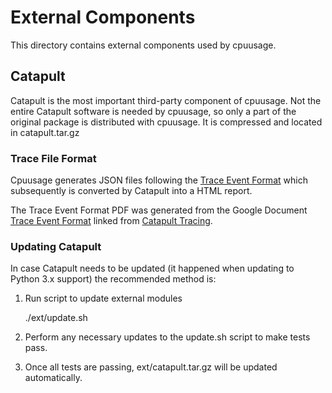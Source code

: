 External Components
===================
This directory contains external components used by cpuusage.

Catapult
--------
Catapult is the most important third-party component of cpuusage. Not the entire
Catapult software is needed by cpuusage, so only a part of the original package
is distributed with cpuusage. It is compressed and located in catapult.tar.gz

### Trace File Format
Cpuusage generates JSON files following the
[Trace Event Format](/ext/catapult_trace_event_format.pdf) which subsequently
is converted by Catapult into a HTML report.

The Trace Event Format PDF was generated from the Google Document
[Trace Event Format](https://docs.google.com/document/d/1CvAClvFfyA5R-PhYUmn5OOQtYMH4h6I0nSsKchNAySU/edit)
linked from [Catapult Tracing](https://chromium.googlesource.com/catapult/+/HEAD/tracing/README.md).

### Updating Catapult
In case Catapult needs to be updated (it happened when updating to Python 3.x
support) the recommended method is:

1.  Run script to update external modules

    ./ext/update.sh

2.  Perform any necessary updates to the update.sh script to make tests pass.

3.  Once all tests are passing, ext/catapult.tar.gz will be updated
    automatically.

